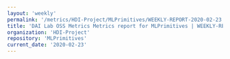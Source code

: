 ```yaml
---
layout: 'weekly'
permalink: '/metrics/HDI-Project/MLPrimitives/WEEKLY-REPORT-2020-02-23'
title: 'DAI Lab OSS Metrics Metrics report for MLPrimitives | WEEKLY-REPORT-2020-02-23'
organization: 'HDI-Project'
repository: 'MLPrimitives'
current_date: '2020-02-23'
---
```

